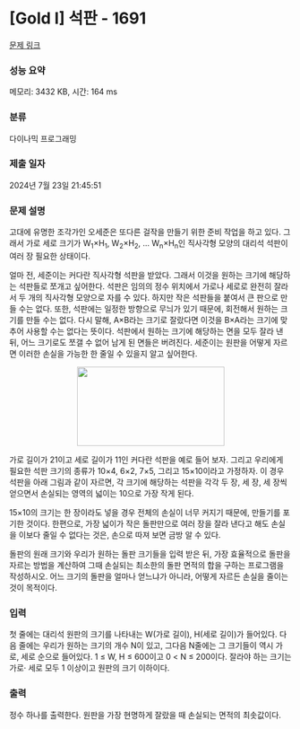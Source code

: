 # [Gold I] 석판 - 1691 

[문제 링크](https://www.acmicpc.net/problem/1691) 

### 성능 요약

메모리: 3432 KB, 시간: 164 ms

### 분류

다이나믹 프로그래밍

### 제출 일자

2024년 7월 23일 21:45:51

### 문제 설명

<p>고대에 유명한 조각가인 오세준은 또다른 걸작을 만들기 위한 준비 작업을 하고 있다. 그래서 가로 세로 크기가 W<sub>1</sub>×H<sub>1</sub>, W<sub>2</sub>×H<sub>2</sub>, ... W<sub>n</sub>×H<sub>n</sub>인 직사각형 모양의 대리석 석판이 여러 장 필요한 상태이다.</p>

<p>얼마 전, 세준이는 커다란 직사각형 석판을 받았다. 그래서 이것을 원하는 크기에 해당하는 석판들로 쪼개고 싶어한다. 석판은 임의의 정수 위치에서 가로나 세로로 완전히 잘라서 두 개의 직사각형 모양으로 자를 수 있다. 하지만 작은 석판들을 붙여서 큰 판으로 만들 수는 없다. 또한, 석판에는 일정한 방향으로 무늬가 있기 때문에, 회전해서 원하는 크기를 만들 수는 없다. 다시 말해, A×B라는 크기로 잘랐다면 이것을 B×A라는 크기에 맞추어 사용할 수는 없다는 뜻이다. 석판에서 원하는 크기에 해당하는 면을 모두 잘라 낸 뒤, 어느 크기로도 쪼갤 수 없어 남게 된 면들은 버려진다. 세준이는 원판을 어떻게 자르면 이러한 손실을 가능한 한 줄일 수 있을지 알고 싶어한다.</p>

<p style="text-align: center;"><img alt="" src="" style="width: 263px; height: 141px;"></p>

<p>가로 길이가 21이고 세로 길이가 11인 커다란 석판을 예로 들어 보자. 그리고 우리에게 필요한 석판 크기의 종류가 10×4, 6×2, 7×5, 그리고 15×10이라고 가정하자. 이 경우 석판을 아래 그림과 같이 자르면, 각 크기에 해당하는 석판을 각각 두 장, 세 장, 세 장씩 얻으면서 손실되는 영역의 넓이는 10으로 가장 작게 된다.</p>

<p>15×10의 크기는 한 장이라도 넣을 경우 전체의 손실이 너무 커지기 때문에, 만들기를 포기한 것이다. 한편으로, 가장 넓이가 작은 돌판만으로 여러 장을 잘라 낸다고 해도 손실을 이보다 줄일 수 없다는 것은, 손으로 따져 보면 금방 알 수 있다.</p>

<p>돌판의 원래 크기와 우리가 원하는 돌판 크기들을 입력 받은 뒤, 가장 효율적으로 돌판을 자르는 방법을 계산하여 그때 손실되는 최소한의 돌판 면적의 합을 구하는 프로그램을 작성하시오. 어느 크기의 돌판을 얼마나 얻느냐가 아니라, 어떻게 자르든 손실을 줄이는 것이 목적이다.</p>

### 입력 

 <p>첫 줄에는 대리석 원판의 크기를 나타내는 W(가로 길이), H(세로 길이)가 들어있다. 다음 줄에는 우리가 원하는 크기의 개수 N이 있고, 그다음 N줄에는 그 크기들이 역시 가로, 세로 순으로 들어있다. 1 ≤ W, H ≤ 600이고 0 < N ≤ 200이다. 잘라야 하는 크기는 가로· 세로 모두 1 이상이고 원판의 크기 이하이다.</p>

### 출력 

 <p>정수 하나를 출력한다. 원판을 가장 현명하게 잘랐을 때 손실되는 면적의 최솟값이다.</p>


